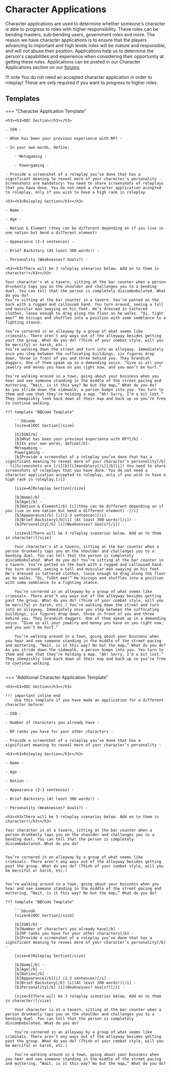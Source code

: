 # Character Applications

Character applications are used to determine whether someone's character is able to progress to roles with higher responsibility. These roles can be bending masters, sub-bending users, government roles and more. The reason we have character applications is to ensure that the players advancing to important and high levels roles will be mature and responsible, and will not abuse their position. Applications help us to determine the person's capabilities and experience when considering their opportunity at getting these roles. Applications can be posted in our Character Applications section on our <a href="https://www.rokucraft.com/forum/m/24336306/viewforum/9706889" target="_blank">forums</a>. 

!!! note
    You do not need an accepted character application in order to roleplay! These are only required if you want to progress to higher roles.

<h2><h2>Templates</h2></h2>

=== "Character Application Template"
    
    <h3><h3>OOC Section</h3></h3>

    - IGN -

    - What has been your previous experience with RP? -

    - In your own words, define:

        - Metagaming -

        - Powergaming -

    - Provide a screenshot of a roleplay you’ve done that has a significant meaning to reveal more of your character’s personality - Screenshots are mandatory! You need to share screenshots of roleplays that you have done. You do not need a character application accepted to roleplay, only if you wish to have a high rank in roleplay.

    <h3><h3>Roleplay Section</h3></h3>

    - Name -

    - Age -

    - Nation & Element (they can be different depending on if you live in one nation but bend a different element)

    - Appearance (2-3 sentences) -

    - Brief Backstory (At least 300 words!) -

    - Personality (Weaknesses? Goals?) -

    <h3><h3>There will be 3 roleplay scenarios below. Add on to them in character!</h3></h3>

    Your character's at a tavern, sitting at the bar counter when a person drunkenly taps you on the shoulder and challenges you to a bending duel. You can tell that the person is completely discombobulated. What do you do?
    You’re sitting at the bar counter in a tavern. You’re patted on the back with a rugged and calloused hand. You turn around, seeing a tall and muscular man swaying on his feet. He’s dressed in tattered clothes, loose enough to drag along the floor as he walks. “Oi, fight mee!” He hiccups and shuffles into a position with some semblance to a fighting stance.

    You’re cornered in an alleyway by a group of what seems like criminals. There aren’t any ways out of the alleyway besides getting past the group. What do you do? (Think of your combat style, will you be merciful or harsh, etc.)
    You’re walking down the street and turn into an alleyway. Immediately once you step between the suffocating buildings, six figures drop down, three in front of you and three behind you. They brandish daggers. One of them speak up in a demanding voice. “Give us all your jewelry and money you have on you right now, and you won’t be hurt.”

    You’re walking around in a town, going about your business when you hear and see someone standing in the middle of the street pacing and muttering, “Wait, is it this way? No but the map…” What do you do?
    As you stride down the sidewalk, a person bumps into you. You turn to them and see that they’re holding a map. “Ah! Sorry, I’m a bit lost.” They sheepishly look back down at their map and back up so you’re free to continue walking.

    ??? template "BBCode Template"
        
        ```bbcode
        [size=6]OOC Section[/size]

        [b]IGN[/b] -
        [b]What has been your previous experience with RP?[/b] -
        [b]In your own words, define[/b]:
        Metagaming -
        Powergaming -
        [b]Provide a screenshot of a roleplay you’ve done that has a significant meaning to reveal more of your character’s personality[/b] - [i]Screenshots are [/i][b][i]mandatory[/i][/b][i]! You need to share screenshots of roleplays that you have done. You do not need a character application accepted to roleplay, only if you wish to have a high rank in roleplay.[/i]

        [size=6]Roleplay Section[/size]

        [b]Name[/b] -
        [b]Age[/b] -
        [b]Nation & Element[/b] [i](they can be different depending on if you live in one nation but bend a different element) -[/i]
        [b]Appearance[/b] [i](2-3 sentences)[/i] -
        [b]Brief Backstory[/b][i] (At least 300 words![/i]) -
        [b]Personality[/b] [i](Weaknesses? Goals?[/i]) -

        [size=5]There will be 3 roleplay scenarios below. Add on to them in character![/size]

        Your character's at a tavern, sitting at the bar counter when a person drunkenly taps you on the shoulder and challenges you to a bending duel. You can tell that the person is completely discombobulated. What do you do? You’re sitting at the bar counter in a tavern. You’re patted on the back with a rugged and calloused hand. You turn around, seeing a tall and muscular man swaying on his feet. He’s dressed in tattered clothes, loose enough to drag along the floor as he walks. “Oi, fiGht mee!” He hiccups and shuffles into a position with some semblance to a fighting stance.

        You’re cornered in an alleyway by a group of what seems like criminals. There aren’t any ways out of the alleyway besides getting past the group. What do you do? (Think of your combat style, will you be merciful or harsh, etc.) You’re walking down the street and turn into an alleyway. Immediately once you step between the suffocating buildings, six figures drop down, three in front of you and three behind you. They brandish daggers. One of them speak up in a demanding voice. “Give us all your jewelry and money you have on you right now, and you won’t be hurt.”

        You’re walking around in a town, going about your business when you hear and see someone standing in the middle of the street pacing and muttering, “Wait, is it this way? No but the map…” What do you do? As you stride down the sidewalk, a person bumps into you. You turn to them and see that they’re holding a map. “Ah! Sorry, I’m a bit lost.” They sheepishly look back down at their map and back up so you’re free to continue walking.
        ```

=== "Additional Character Application Template"

    <h3><h3>OOC Section</h3></h3>

    !!! important inline end
        Use this template if you have made an application for a different character before!

    - IGN -

    - Number of characters you already have -

    - RP ranks you have for your other characters -

    - Provide a screenshot of a roleplay you’ve done that has a significant meaning to reveal more of your character’s personality -
    
    <h3><h3>Roleplay Section</h3></h3>

    - Name -

    - Age -

    - Nation -

    - Appearance (2-3 sentences) -

    - Brief Backstory (At least 300 words!) -

    - Personality (Weaknesses? Goals?) -

    <h3><h3>There will be 3 roleplay scenarios below. Add on to them in character!</h3></h3>

    Your character is at a tavern, sitting at the bar counter when a person drunkenly taps you on the shoulder and challenges you to a bending duel. You can tell that the person is completely discombobulated. What do you do?


    You’re cornered in an alleyway by a group of what seems like criminals. There aren’t any ways out of the alleyway besides getting past the group. What do you do? (Think of your combat style, will you be merciful or harsh, etc.)


    You’re walking around in a town, going about your business when you hear and see someone standing in the middle of the street pacing and muttering, “Wait, is it this way? No but the map…” What do you do?

    ??? template "BBCode Template"
        
        ```bbcode
        [size=6]OOC Section[/size]

        [b]IGN[/b] -
        [b]Number of characters you already have[/b] -
        [b]RP ranks you have for your other characters[/b] -
        [b]Provide a screenshot of a roleplay you’ve done that has a significant meaning to reveal more of your character’s personality[/b] -

        [size=6]Roleplay Section[/size]

        [b]Name[/b] -
        [b]Age[/b] -
        [b]Nation[/b] -
        [b]Appearance[/b][i] (2-3 sentences)[/i] -
        [b]Brief Backstory[/b] [i](At least 300 words!)[/i] -
        [b]Personality[/b] [i](Weaknesses? Goals?)[/i] -

        [size=5]There will be 3 roleplay scenarios below. Add on to them in character![/size]

        Your character is at a tavern, sitting at the bar counter when a person drunkenly taps you on the shoulder and challenges you to a bending duel. You can tell that the person is completely discombobulated. What do you do?

        You’re cornered in an alleyway by a group of what seems like criminals. There aren’t any ways out of the alleyway besides getting past the group. What do you do? (Think of your combat style, will you be merciful or harsh, etc.)

        You’re walking around in a town, going about your business when you hear and see someone standing in the middle of the street pacing and muttering, “Wait, is it this way? No but the map…” What do you do?
        ```